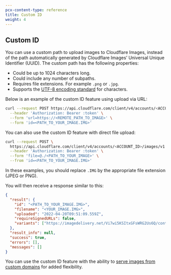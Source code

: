 ```yaml
---
pcx-content-type: reference
title: Custom ID
weight: 4
---
```


## Custom ID

You can use a custom path to upload images to Cloudflare Images, instead of the path automatically generated by Cloudflare Images’ Universal Unique Identifier (UUID). The custom path has the following properties:

- Could be up to 1024 characters long.
- Could include any number of subpaths.
- Requires file extensions. For example `.png` or `.jpg`.
- Supports the [UTF-8 encoding standard](https://en.wikipedia.org/wiki/UTF-8) for characters.

Below is an example of the custom ID feature using upload via URL:

```bash
curl --request POST https://api.cloudflare.com/client/v4/accounts/<​​ACCOUNT_ID>/images/v1 \
  --header 'Authorization: Bearer :token' \
  --form 'url=https://<REMOTE_PATH_TO_IMAGE>' \
  --form 'id=<PATH_TO_YOUR_IMAGE.IMG>'
```

You can also use the custom ID feature with direct file upload:

```bash
curl --request POST \
  https://api.cloudflare.com/client/v4/accounts/<ACCOUNT_ID>/images/v1 \
  --header 'Authorization: Bearer :token' \
  --form 'file=@./<PATH_TO_YOUR_IMAGE>' \
  --from 'id=<PATH_TO_YOUR_IMAGE.IMG>'
```

In these examples, you should replace `.IMG` by the appropriate file extension (JPEG or PNG).

You will then receive a response similar to this: 

```json
{
  "result": {
    "id": "<PATH_TO_YOUR_IMAGE.IMG>",
    "filename": "<YOUR_IMAGE.IMG>",
    "uploaded": "2022-04-20T09:51:09.559Z",
    "requireSignedURLs": false,
    "variants": ["https://imagedelivery.net/Vi7wi5KSItxGFsWRG2Us6Q/content/images/<YOUR_IMAGE.IMG>/public"]
  },
  "result_info": null,
  "success": true,
  "errors": [],
  "messages": []
}
```

You can use the custom ID feature with the ability to [serve images from custom domains](/images/cloudflare-images/serve-images/#serving-images-from-custom-domains) for added flexibility.